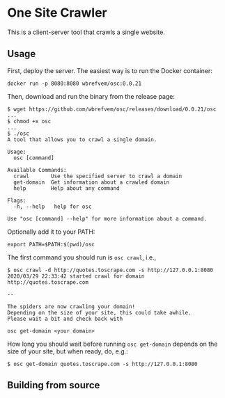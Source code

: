 # One Site Crawler

This is a client-server tool that crawls a single website.

## Usage

First, deploy the server. The easiest way is to run the Docker container:

```
docker run -p 8080:8080 wbrefvem/osc:0.0.21
```

Then, download and run the binary from the release page:

```
$ wget https://github.com/wbrefvem/osc/releases/download/0.0.21/osc
...
$ chmod +x osc
...
$ ./osc
A tool that allows you to crawl a single domain.

Usage:
  osc [command]

Available Commands:
  crawl       Use the specified server to crawl a domain
  get-domain  Get information about a crawled domain
  help        Help about any command

Flags:
  -h, --help   help for osc

Use "osc [command] --help" for more information about a command.
```

Optionally add it to your PATH:
```
export PATH=$PATH:$(pwd)/osc
```


The first command you should run is `osc crawl`, i.e.,
```
$ osc crawl -d http://quotes.toscrape.com -s http://127.0.0.1:8080
2020/03/29 22:33:42 started crawl for domain http://quotes.toscrape.com

--

The spiders are now crawling your domain!
Depending on the size of your site, this could take awhile.
Please wait a bit and check back with

osc get-domain <your domain>
```

How long you should wait before running `osc get-domain` depends on the size of your site, but when ready, do, e.g.:

```
$ osc get-domain quotes.toscrape.com -s http://127.0.0.1:8080
```

## Building from source


